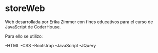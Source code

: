 # storeWeb

Web desarrollada por Erika Zimmer con fines educativos para el curso de JavaScript de CoderHouse. 

Para ello se utilizo:

-HTML
-CSS
-Bootstrap
-JavaScript
-JQuery
